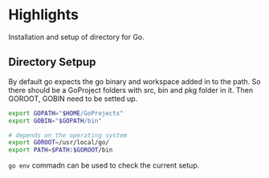 # Highlights

Installation and setup of directory for Go.

## Directory Setpup

By default go expects the go binary and workspace added in
to the path. So there should be a GoProject folders with src, bin and pkg folder in it. Then GOROOT, GOBIN need to be setted up.

```bash
export GOPATH="$HOME/GoProjects"
export GOBIN="$GOPATH/bin"

# depends on the operating system
export GOROOT=/usr/local/go/
export PATH=$PATH:$GOROOT/bin
```

`go env` commadn can be used to check the current setup.
